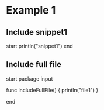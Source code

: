 # Example 1

## Include snippet1

<!--- insertSnippet: snippet1 -->
start
	println("snippet1")
end
<!--- /insertSnippet: snippet1 -->

## Include full file

<!--- insertFile: file1.go -->
start
package input

func includeFullFile() {
	println("file1")
}

end
<!--- /insertFile: file1.go -->